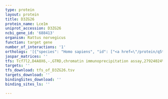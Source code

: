 ```yaml
---
type: protein
layout: protein
title: D3ZG26
protein_name: Lce1m
uniprot_accession: D3ZG26
ncbi_gene_id: '688413'
organism: Rattus norvegicus
function: target gene
number_of_interactions: '1'
orthologs: '[{"species": "Homo sapiens", "id": ["<a href=\"/protein/q5tcm9\">Q5TCM9</a>"]}, {"species": "Mus musculus", "id": ["<a href=\"/protein/q9cr91\">Q9CR91</a>"]}, {"species": "Caenorhabditis elegans", "id": ["<a href=\"/protein/p91207\">P91207</a>"]}, {"species": "Drosophila melanogaster", "id": ["<a href=\"/protein/a8jv30\">A8JV30</a>"]}]'
jaspar_matrices: ''
tfs: Tcf7l2,D4A8X6,-,GTRD,chromatin immunoprecipitation assay,27924024%5Buid%5D,No
targets: ''
tfs_download: tfs_of_D3ZG26.tsv
targets_download: ''
bindingSites_download: ''
binding_sites_ls: ''

---
```

